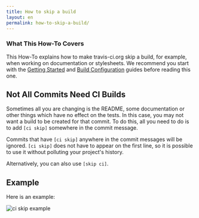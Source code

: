 ```yaml
---
title: How to skip a build
layout: en
permalink: how-to-skip-a-build/
---
```


### What This How-To Covers

This How-To explains how to make travis-ci.org skip a build, for example, when
working on documentation or stylesheets. We recommend you start with the
[Getting Started](/user/getting-started/) and [Build
Configuration](/user/build-configuration/) guides before reading this one.

## Not All Commits Need CI Builds

Sometimes all you are changing is the README, some documentation or other
things which have no effect on the tests. In this case, you may not want a
build to be created for that commit. To do this, all you need to do is to add
`[ci skip]` somewhere in the commit message.

Commits that have `[ci skip]` anywhere in the commit messages will be ignored.
`[ci skip]` does not have to appear on the first line, so it is possible to use
it without polluting your project's history.

Alternatively, you can also use `[skip ci]`.

## Example

Here is an example:

![ci skip example](https://img.skitch.com/20111013-pu5e4gijiw4416m4y4uc29fxwa.jpg)
